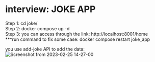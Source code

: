 # interview: JOKE APP  
Step 1: cd joke/  
Step 2: docker compose up -d  
Step 3: you can access through the link: http://localhost:8001/home  
***run command to fix some case: docker compose restart joke_app  

you use add-joke API to add the data:![Screenshot from 2023-02-25 14-27-00](https://user-images.githubusercontent.com/63130987/221344746-8ac2496b-a1cc-4f91-9d22-d1c02989e7d1.png)




